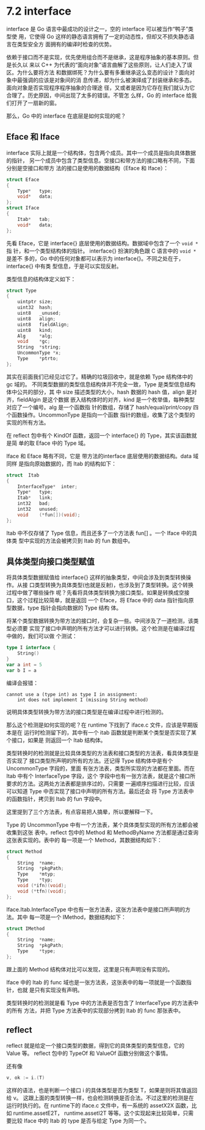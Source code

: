 # 7.2 interface

interface 是 Go 语言中最成功的设计之一，空的 interface 可以被当作“鸭子”类型使
用，它使得 Go 这样的静态语言拥有了一定的动态性，但却又不损失静态语言在类型安全方
面拥有的编译时检查的优势。

依赖于接口而不是实现，优先使用组合而不是继承，这是程序抽象的基本原则。但是长久以
来以 C++ 为代表的“面向对象”语言曲解了这些原则，让人们走入了误区。为什么要将方法
和数据绑死？为什么要有多重继承这么变态的设计？面向对象中最强调的应该是对象间的消
息传递，却为什么被演绎成了封装继承和多态。面向对象是否实现程序程序抽象的合理途
径，又或者是因为它存在我们就认为它合理了。历史原因，中间出现了太多的错误。不管怎
么样，Go 的 interface 给我们打开了一扇新的窗。

那么，Go 中的 interface 在底层是如何实现的呢？

## Eface 和 Iface

interface 实际上就是一个结构体，包含两个成员。其中一个成员是指向具体数据的指针，
另一个成员中包含了类型信息。空接口和带方法的接口略有不同，下面分别是空接口和带方
法的接口是使用的数据结构（Eface 和 Iface）：

```C
struct Eface
{
	Type*	type;
	void*	data;
};
struct Iface
{
	Itab*	tab;
	void*	data;
};
```

先看 Eface，它是 interface{} 底层使用的数据结构。数据域中包含了一个 `void *` 指
针，和一个类型结构体的指针。 interface{} 扮演的角色跟 C 语言中的 `void *` 是差不
多的，Go 中的任何对象都可以表示为 interface{}。不同之处在于，interface{} 中有类
型信息，于是可以实现反射。

类型信息的结构体定义如下：

```C
struct Type
{
	uintptr size;
	uint32  hash;
	uint8   _unused;
	uint8   align;
	uint8   fieldAlign;
	uint8   kind;
	Alg     *alg;
	void    *gc;
	String  *string;
	UncommonType *x;
	Type    *ptrto;
};
```

其实在前面我们已经见过它了。精确的垃圾回收中，就是依赖 Type 结构体中的 gc 域的。
不同类型数据的类型信息结构体并不完全一致，Type 是类型信息结构体中公共的部分，其
中 size 描述类型的大小，hash 数据的 hash 值，align 是对齐，fieldAlgin 是这个数据
嵌入结构体时的对齐，kind 是一个枚举值，每种类型对应了一个编号。alg 是一个函数指
针的数组，存储了 hash/equal/print/copy 四个函数操作。UncommonType 是指向一个函数
指针的数组，收集了这个类型的实现的所有方法。

在 reflect 包中有个 KindOf 函数，返回一个 interface{} 的 Type，其实该函数就是简
单的取 Eface 中的 Type 域。

Iface 和 Eface 略有不同，它是 带方法的interface 底层使用的数据结构。data 域同样
是指向原始数据的，而 Itab 的结构如下：

```C
struct	Itab
{
	InterfaceType*	inter;
	Type*	type;
	Itab*	link;
	int32	bad;
	int32	unused;
	void	(*fun[])(void);
};
```

Itab 中不仅存储了 Type 信息，而且还多了一个方法表 fun[] 。一个 Iface 中的具体类
型中实现的方法会被拷贝到 Itab 的 fun 数组中。

## 具体类型向接口类型赋值

将具体类型数据赋值给 interface{} 这样的抽象类型，中间会涉及到类型转换操作。从接
口类型转换为具体类型(也就是反射)，也涉及到了类型转换。这个转换过程中做了哪些操作
呢？先看将具体类型转换为接口类型。如果是转换成空接口，这个过程比较简单，就是返回
一个 Eface，将 Eface 中的 data 指针指向原型数据，type 指针会指向数据的 Type 结构
体。

将某个类型数据转换为带方法的接口时，会复杂一些。中间涉及了一道检测，该类型必须要
实现了接口中声明的所有方法才可以进行转换。这个检测是在编译过程中做的，我们可以做
个测试：

```go
type I interface {
	String()
}
var a int = 5
var b I = a
```

编译会报错：

	cannot use a (type int) as type I in assignment:
		int does not implement I (missing String method)

说明具体类型转换为带方法的接口类型是在编译过程中进行检测的。

那么这个检测是如何实现的呢？在 runtime 下找到了 iface.c 文件，应该是早期版本是在
运行时检测留下的，其中有一个 itab 函数就是判断某个类型是否实现了某个接口，如果是
则返回一个 Itab 结构体。

类型转换时的检测就是比较具体类型的方法表和接口类型的方法表，看具体类型是否实现了
接口类型所声明的所有的方法。还记得 Type 结构体中是有个 UncommonType 字段的，里面
有张方法表，类型所实现的方法都在里面。而在 Itab 中有个 InterfaceType 字段，这个
字段中也有一张方法表，就是这个接口所要求的方法。这两处方法表都是排序过的，只需要
一遍顺序扫描进行比较，应该可以知道 Type 中否实现了接口中声明的所有方法。最后还会
将 Type 方法表中的函数指针，拷贝到 Itab 的 fun 字段中。

这里提到了三个方法表，有点容易把人搞晕，所以要解释一下。

Type 的 UncommonType 中有一个方法表，某个具体类型实现的所有方法都会被收集到这张
表中。reflect 包中的 Method 和 MethodByName 方法都是通过查询这张表实现的。表中的
每一项是一个 Method，其数据结构如下：

```C
struct Method
{
	String  *name;
	String  *pkgPath;
	Type    *mtyp;
	Type    *typ;
	void (*ifn)(void);
	void (*tfn)(void);
};
```

Iface.Itab.InterfaceType 中也有一张方法表，这张方法表中是接口所声明的方法。其中
每一项是一个 IMethod，数据结构如下：

```c
struct IMethod
{
	String  *name;
	String  *pkgPath;
	Type    *type;
};
```

跟上面的 Method 结构体对比可以发现，这里是只有声明没有实现的。

Iface 中的 Itab 的 func 域也是一张方法表，这张表中的每一项就是一个函数指针，也就
是只有实现没有声明。

类型转换时的检测就是看 Type 中的方法表是否包含了 InterfaceType 的方法表中的所有
方法，并把 Type 方法表中的实现部分拷到 Itab 的 func 那张表中。

## reflect

reflect 就是给定一个接口类型的数据，得到它的具体类型的类型信息，它的 Value 等。
reflect 包中的 TypeOf 和 ValueOf 函数分别做这个事情。

还有像

```go
v, ok := i.(T)
```

这样的语法，也是判断一个接口 i 的具体类型是否为类型 T，如果是则将其值返回给 v。
这跟上面的类型转换一样，也会检测转换是否合法。不过这里的检测是在运行时执行的。在 
runtime下的 iface.c 文件中，有一系统的 assetX2X 函数，比如 runtime.assetE2T， 
runtime.assetI2T 等等。这个实现起来比较简单，只需要比较 Iface 中的 Itab 的 type 
是否与给定 Type 为同一个。
